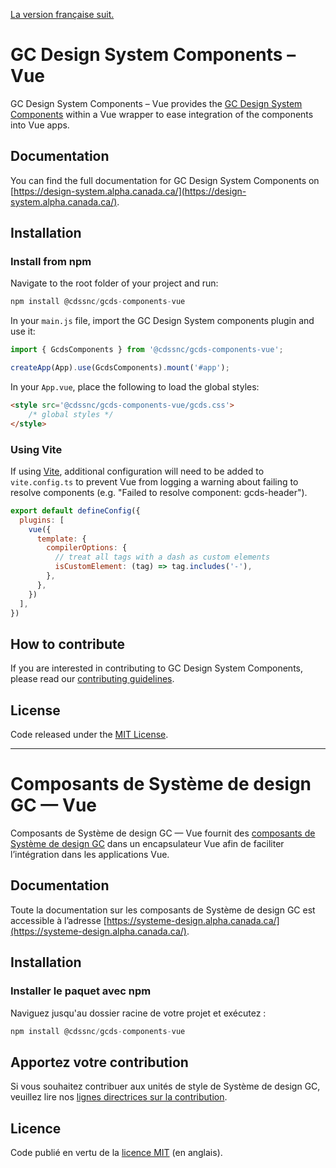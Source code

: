 [La version française suit.](#composants-de-système-de-design-gc--react)

# GC Design System Components – Vue

GC Design System Components – Vue provides the [GC Design System Components](https://github.com/cds-snc/gcds-components/tree/main/packages/web) within a Vue wrapper to ease integration of the components into Vue apps.

## Documentation

You can find the full documentation for GC Design System Components on [https://design-system.alpha.canada.ca/](https://design-system.alpha.canada.ca/).

## Installation

### Install from npm

Navigate to the root folder of your project and run:

``` js
npm install @cdssnc/gcds-components-vue
```

In your `main.js` file, import the GC Design System components plugin and use it:

``` jsx
import { GcdsComponents } from '@cdssnc/gcds-components-vue';

createApp(App).use(GcdsComponents).mount('#app');
```

In your `App.vue`, place the following to load the global styles:

``` html
<style src='@cdssnc/gcds-components-vue/gcds.css'>
    /* global styles */
</style> 
```

### Using Vite

If using [Vite](https://vitejs.dev/), additional configuration will need to be added to `vite.config.ts` to prevent Vue from logging a warning about failing to resolve components (e.g. "Failed to resolve component: gcds-header").

``` js
export default defineConfig({
  plugins: [
    vue({
      template: {
        compilerOptions: {
          // treat all tags with a dash as custom elements
          isCustomElement: (tag) => tag.includes('-'),
        },
      },
    })
  ],
})
```

## How to contribute

If you are interested in contributing to GC Design System Components, please read our [contributing guidelines](https://github.com/cds-snc/gcds-components/blob/main/CONTRIBUTING.md).

## License

Code released under the [MIT License](https://github.com/cds-snc/gcds-components/blob/main/LICENSE).

--------

# Composants de Système de design GC — Vue

Composants de Système de design GC — Vue fournit des [composants de Système de design GC](../web/README.md) dans un encapsulateur Vue afin de faciliter l’intégration dans les applications Vue.

## Documentation

Toute la documentation sur les composants de Système de design GC est accessible à l’adresse [https://systeme-design.alpha.canada.ca/](https://systeme-design.alpha.canada.ca/).

## Installation

### Installer le paquet avec npm

Naviguez jusqu'au dossier racine de votre projet et exécutez :

``` js
npm install @cdssnc/gcds-components-vue
```

<!-- In your `main.js` file, import the GC Design System components plugin and use it:

``` jsx
import { GcdsComponents } from '@cdssnc/gcds-components-vue';

createApp(App).use(GcdsComponents).mount('#app');
```

In your `App.vue`, place the following to load the global styles:

``` html
<style src='@cdssnc/gcds-components-vue/gcds.css'>
    /* global styles */
</style> 
```

### Using Vite

If using [Vite](https://vitejs.dev/), additional configuration will need to be added to `vite.config.ts` to prevent Vue from logging a warning about failing to resolve components.

``` js
export default defineConfig({
  plugins: [
    vue({
      template: {
        compilerOptions: {
          // treat all tags with a dash as custom elements
          isCustomElement: (tag) => tag.includes('-'),
        },
      },
    })
  ],
})
``` -->

## Apportez votre contribution

Si vous souhaitez contribuer aux unités de style de Système de design GC, veuillez lire nos [lignes directrices sur la contribution](https://github.com/cds-snc/gcds-components/blob/main/CONTRIBUTING.md).

## Licence

Code publié en vertu de la [licence MIT](https://github.com/cds-snc/gcds-components/blob/main/LICENSE) (en anglais).